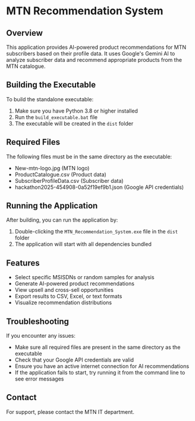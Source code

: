 # MTN Recommendation System

## Overview
This application provides AI-powered product recommendations for MTN subscribers based on their profile data. It uses Google's Gemini AI to analyze subscriber data and recommend appropriate products from the MTN catalogue.

## Building the Executable
To build the standalone executable:

1. Make sure you have Python 3.8 or higher installed
2. Run the `build_executable.bat` file
3. The executable will be created in the `dist` folder

## Required Files
The following files must be in the same directory as the executable:
- New-mtn-logo.jpg (MTN logo)
- ProductCatalogue.csv (Product data)
- SubscriberProfileData.csv (Subscriber data)
- hackathon2025-454908-0a52f19ef9b1.json (Google API credentials)

## Running the Application
After building, you can run the application by:
1. Double-clicking the `MTN_Recommendation_System.exe` file in the `dist` folder
2. The application will start with all dependencies bundled

## Features
- Select specific MSISDNs or random samples for analysis
- Generate AI-powered product recommendations
- View upsell and cross-sell opportunities
- Export results to CSV, Excel, or text formats
- Visualize recommendation distributions

## Troubleshooting
If you encounter any issues:
- Make sure all required files are present in the same directory as the executable
- Check that your Google API credentials are valid
- Ensure you have an active internet connection for AI recommendations
- If the application fails to start, try running it from the command line to see error messages

## Contact
For support, please contact the MTN IT department.